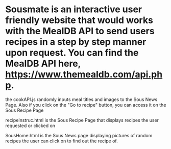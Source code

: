 # Sousmate is an interactive user friendly website that would works with the MealDB API to send users recipes in a step by step manner upon request. You can find the MealDB API here, https://www.themealdb.com/api.php.

the cookAPI.js randomly inputs meal titles and images to the Sous News Page. Also if you click on the "Go to recipe"  button, you can access it on the Sous Recipe Page

recipeInstruc.html is the Sous Recipe Page that displays recipes the user requested or clicked on

SousHome.html is the Sous News page displaying pictures of random recipes the user can click on to find out the recipe of.

